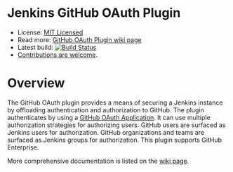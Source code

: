 # Jenkins GitHub OAuth Plugin

* License: [MIT Licensed](LICENSE.txt)
* Read more: [GitHub OAuth Plugin wiki page][wiki]
* Latest build: [![Build Status][build-image]][build-link]
* [Contributions are welcome](CONTRIBUTING.md).

# Overview

The GitHub OAuth plugin provides a means of securing a Jenkins instance by
offloading authentication and authorization to GitHub.  The plugin authenticates
by using a [GitHub OAuth Application][github-wiki-oauth].  It can use multiple
authorization strategies for authorizing users.  GitHub users are surfaced as
Jenkins users for authorization.  GitHub organizations and teams are surfaced as
Jenkins groups for authorization.  This plugin supports GitHub Enterprise.

More comprehensive documentation is listed on the [wiki page][wiki].

[build-image]: https://jenkins.ci.cloudbees.com/buildStatus/icon?job=plugins/github-oauth-plugin
[build-link]: https://jenkins.ci.cloudbees.com/job/plugins/job/github-oauth-plugin/
[github-wiki-oauth]: https://developer.github.com/v3/oauth/
[wiki]: https://wiki.jenkins-ci.org/display/JENKINS/Github+OAuth+Plugin
